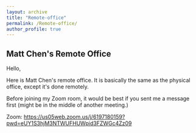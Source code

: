 ```yaml
---
layout: archive
title: "Remote-office"
permalink: /Remote-office/
author_profile: true
---
```


## Matt Chen's Remote Office
Hello, 

Here is Matt Chen's remote office. It is basically the same as the physical office, except it's done remotely. 

Before joining my Zoom room, it would be best if you sent me a message first (might be in the middle of another meeting.)

Zoom: https://us05web.zoom.us/j/6197180159?pwd=eUY1S3hjM3NTWUFHUWpid3FZWGc4Zz09
